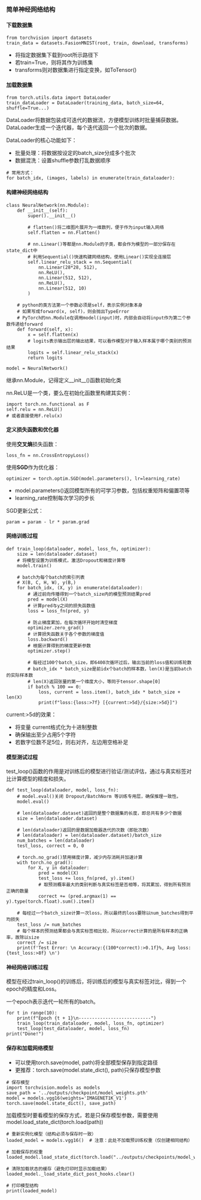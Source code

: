 ### 简单神经网络结构
#### 下载数据集
```
from torchvision import datasets
train_data = datasets.FasionMNIST(root, train, download, transforms)
```
- 将指定数据集下载到root所示路径下
- 若train=True，则将其作为训练集
- transforms则对数据集进行指定变换，如ToTensor()

#### 加载数据集
```
from torch.utils.data import DataLoader
train_dataLoader = DataLoader(training_data, batch_size=64, shuffle=True...)
```
DataLoader将数据包装成可迭代的数据流，方便模型训练时批量捕获数据。DataLoader生成一个迭代器，每个迭代返回一个批次的数据。

DataLoader的核心功能如下：
- 批量处理：将数据按设定的batch_size分成多个批次
- 数据混洗：设置shuffle参数打乱数据顺序

```
# 常用方式：
for batch_idx, (images, labels) in enumerate(train_dataloader):
```
#### 构建神经网络结构
```
class NeuralNetwork(nn.Module):
    def __init__(self):
        super().__init__()

        # flatten()将二维图片展开为一维数列，便于作为input输入网络
        self.flatten = nn.Flatten()

        # nn.Linear()等都是nn.Module的子类，都会作为模型的一部分保存在state_dict中
        # 利用Sequential()快速构建网络结构，使用Linear()实现全连接层
        self.linear_relu_stack = nn.Sequential(
            nn.Linear(28*28, 512),
            nn.ReLU(),
            nn.Linear(512, 512),
            nn.ReLU(),
            nn.Linear(512, 10)
        )

    # python的类方法第一个参数必须是self，表示实例对象本身
    # 如果写成forward(x, self)，则会抛出TypeError
    # PyTorch的nn.Module在调用model(input)时，内部会​​自动将input作为第二个参数传递给forward​​
    def forward(self, x):
        x = self.flatten(x)
        # logits表示输出层的输出结果，可以看作模型对于输入样本属于哪个类别的预测结果
        logits = self.linear_relu_stack(x)
        return logits

model = NeuralNetwork()
```
继承nn.Module，记得定义__init__()函数初始化类

nn.ReLU是一个类，要么在初始化函数里构建其实例：
```
import torch.nn.functional as F
self.relu = nn.ReLU()
# 或者直接使用F.relu(x)
```
#### 定义损失函数和优化器
使用**交叉熵**损失函数：
```
loss_fn = nn.CrossEntropyLoss()
```
使用**SGD**作为优化器：
```
optimizer = torch.optim.SGD(model.parameters(), lr=learning_rate)
```
- model.parameters()返回模型所有的可学习参数，包括权重矩阵和偏置项等
- learning_rate控制每次学习的步长

SGD更新公式：
```
param = param - lr * param.grad
```
#### 网络训练过程
```
def train_loop(dataloader, model, loss_fn, optimizer):
    size = len(dataloader.dataset)
    # 将模型设置为训练模式，激活Dropout和梯度计算等
    model.train()
    
    # batch为每个batch的索引列表
    # X(B, C, H, W), y(B,)
    for batch_idx, (X, y) in enumerate(dataloader):
        # 通过前向传播得到一个batch_size内的模型预测结果pred
        pred = model(X)
        # 计算pred与y之间的损失函数值
        loss = loss_fn(pred, y)

        # 防止梯度累加，在每次循环开始时清空梯度
        optimizer.zero_grad()
        # 计算损失函数关于各个参数的梯度值
        loss.backward()
        # 根据计算得到的梯度更新参数
        optimizer.step()
        
        # 每经过100个batch_size，即6400次循环过后，输出当前的loss值和训练轮数
        # batch_idx * batch_size是前idx个batch的样本数，len(X)是当前batch的实际样本数
        # len(X)返回张量的第一个维度大小，等同于tensor.shape[0]
        if batch % 100 == 0:
            loss, current = loss.item(), batch_idx * batch_size + len(X)
            print(f"loss:{loss:>7f} [{current:>5d}/{size:>5d}]")
```
current:>5d的效果：
- 将变量 current格式化为​​十进制整数
- 确保输出至少占用5个字符
- 若数字位数不足5位，则右对齐，左边用空格补足

#### 模型测试过程
test_loop()函数的作用是对训练后的模型进行​​验证/测试评估​​，通过与真实标签对比计算模型的精度和损失。
```
def test_loop(dataloader, model, loss_fn):
    # model.eval()关闭 Dropout/BatchNorm 等训练专用层，确保推理一致性。
    model.eval()

    # len(dataloader.dataset)返回的是整个数据集的长度，即总共有多少个数据
    size = len(dataloader.dataset)

    # len(dataloader)返回的是数据加载器迭代的次数（即批次数）
    # len(dataloader) = len(dataloader.dataset)/batch_size
    num_batches = len(dataloader)
    test_loss, correct = 0, 0

    # torch.no_grad()禁用梯度计算，减少内存消耗并加速计算
    with torch.no_grad():
        for X, y in dataloader:
            pred = model(X)
            test_loss += loss_fn(pred, y).item()
            # 取预测概率最大的类别判断与真实标签是否相等，将其累加，得到所有预测正确的数量
            correct += (pred.argmax(1) == y).type(torch.float).sum().item()
    
    # 每经过一个batch_size计算一次loss，所以最终的loss要除以num_batches得到平均损失
    test_loss /= num_batches
    # 每个样本的预测结果都会与真实标签相比较，所以correct计算的是所有样本的正确率，故除以size
    correct /= size
    print(f'Test Error: \n Accuracy:{(100*correct):>0.1f}%, Avg loss:{test_loss:>8f} \n')
```
#### 神经网络训练过程
模型在经过train_loop()的训练后，将训练后的模型与真实标签对比，得到一个epoch的精度和Loss。

一个epoch表示迭代一轮所有的batch。
```
for t in range(10):
    print(f"Epoch {t + 1}\n---------------------------")
    train_loop(train_dataloader, model, loss_fn, optimizer)
    test_loop(test_dataloader, model, loss_fn)
print("Done!")
```
#### 保存和加载网络模型
- 可以使用torch.save(model, path)将全部模型保存到指定路径
- 更推荐：torch.save(model.state_dict(), path)只保存模型参数
```
# 保存模型
import torchvision.models as models
save_path = '../outputs/checkpoint/model_weights.pth'
model = models.vgg16(weights='IMAGENET1K_V1')
torch.save(model.state_dict(), save_path)
```
加载模型时要看模型的保存方式，若是只保存模型参数，需要使用model.load_state_dict(torch.load(path))
```
# 重新实例化模型（结构必须与保存时一致）
loaded_model = models.vgg16()  # 注意：此处不加载预训练权重（仅创建相同结构）

# 加载保存的权重
loaded_model.load_state_dict(torch.load("../outputs/checkpoints/model_weights.pth"))

# 清除加载状态的缓存（避免打印时显示加载结果）
loaded_model._load_state_dict_post_hooks.clear()

# 打印模型结构
print(loaded_model)
```